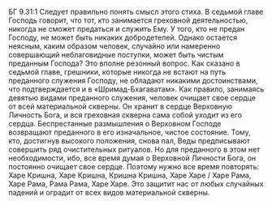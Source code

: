 БГ 9.31:1	Следует правильно понять смысл этого стиха. В седьмой главе Господь говорит, что тот, кто занимается греховной деятельностью, никогда не сможет предаться и служить Ему. У того, кто не предан Господу, не может быть никаких добродетелей. Однако остается неясным, каким образом человек, случайно или намеренно совершающий неблаговидные поступки, может быть чистым преданным Господа? Это вполне резонный вопрос. Как сказано в седьмой главе, грешники, которые никогда не встают на путь преданного служения Господу, не обладают никакими достоинствами, что подтверждается и в «Шримад-Бхагаватам». Как правило, занимаясь девятью видами преданного служения, человек очищает свое сердце от всей материальной скверны. Он хранит в сердце Верховную Личность Бога, и вся греховная скверна сама собой уходит из его сердца. Беспрестанные размышления о Верховном Господе возвращают преданного в его изначальное, чистое состояние. Тому, кто, достигнув высокого положения, снова пал, Веды предписывают совершить ряд очистительных ритуалов. Но для преданного в этом нет необходимости, ибо, все время думая о Верховной Личности Бога, он постоянно очищает свое сердце. Поэтому нужно все время повторять: Харе Кришна, Харе Кришна, Кришна Кришна, Харе Харе / Харе Рама, Харе Рама, Рама Рама, Харе Харе. Это защитит нас от любых случайных падений и оградит от всех видов материальной скверны.